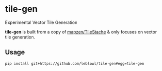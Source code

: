 # tile-gen
Experimental Vector Tile Generation

**tile-gen** is built from a copy of [mapzen/TileStache](https://github.com/mapzen/TileStache) & only focuses on vector tile generation.

## Usage 
```shell
pip install git+https://github.com/leblowl/tile-gen#egg=tile-gen
```
